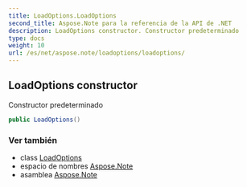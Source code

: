 ```yaml
---
title: LoadOptions.LoadOptions
second_title: Aspose.Note para la referencia de la API de .NET
description: LoadOptions constructor. Constructor predeterminado
type: docs
weight: 10
url: /es/net/aspose.note/loadoptions/loadoptions/
---
```

## LoadOptions constructor

Constructor predeterminado

```csharp
public LoadOptions()
```

### Ver también

* class [LoadOptions](../)
* espacio de nombres [Aspose.Note](../../loadoptions/)
* asamblea [Aspose.Note](../../../)



